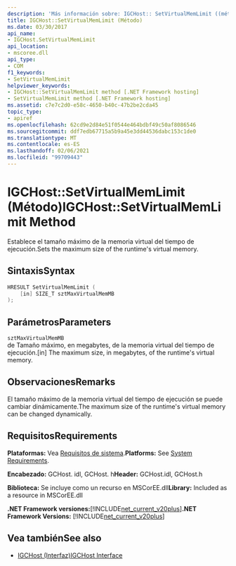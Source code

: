 ```yaml
---
description: 'Más información sobre: IGCHost:: SetVirtualMemLimit ((método)'
title: IGCHost::SetVirtualMemLimit (Método)
ms.date: 03/30/2017
api_name:
- IGCHost.SetVirtualMemLimit
api_location:
- mscoree.dll
api_type:
- COM
f1_keywords:
- SetVirtualMemLimit
helpviewer_keywords:
- IGCHost::SetVirtualMemLimit method [.NET Framework hosting]
- SetVirtualMemLimit method [.NET Framework hosting]
ms.assetid: c7e7c2d0-e58c-4650-b40c-47b2be2cda45
topic_type:
- apiref
ms.openlocfilehash: 62cd9e2d84e51f0544e464bdbf49c50af8086546
ms.sourcegitcommit: ddf7edb67715a5b9a45e3dd44536dabc153c1de0
ms.translationtype: MT
ms.contentlocale: es-ES
ms.lasthandoff: 02/06/2021
ms.locfileid: "99709443"
---
```

# <a name="igchostsetvirtualmemlimit-method"></a><span data-ttu-id="313b8-103">IGCHost::SetVirtualMemLimit (Método)</span><span class="sxs-lookup"><span data-stu-id="313b8-103">IGCHost::SetVirtualMemLimit Method</span></span>

<span data-ttu-id="313b8-104">Establece el tamaño máximo de la memoria virtual del tiempo de ejecución.</span><span class="sxs-lookup"><span data-stu-id="313b8-104">Sets the maximum size of the runtime's virtual memory.</span></span>  
  
## <a name="syntax"></a><span data-ttu-id="313b8-105">Sintaxis</span><span class="sxs-lookup"><span data-stu-id="313b8-105">Syntax</span></span>  
  
```cpp  
HRESULT SetVirtualMemLimit (  
    [in] SIZE_T sztMaxVirtualMemMB  
);  
```  
  
## <a name="parameters"></a><span data-ttu-id="313b8-106">Parámetros</span><span class="sxs-lookup"><span data-stu-id="313b8-106">Parameters</span></span>  

 `sztMaxVirtualMemMB`  
 <span data-ttu-id="313b8-107">de Tamaño máximo, en megabytes, de la memoria virtual del tiempo de ejecución.</span><span class="sxs-lookup"><span data-stu-id="313b8-107">[in] The maximum size, in megabytes, of the runtime's virtual memory.</span></span>  
  
## <a name="remarks"></a><span data-ttu-id="313b8-108">Observaciones</span><span class="sxs-lookup"><span data-stu-id="313b8-108">Remarks</span></span>  

 <span data-ttu-id="313b8-109">El tamaño máximo de la memoria virtual del tiempo de ejecución se puede cambiar dinámicamente.</span><span class="sxs-lookup"><span data-stu-id="313b8-109">The maximum size of the runtime's virtual memory can be changed dynamically.</span></span>  
  
## <a name="requirements"></a><span data-ttu-id="313b8-110">Requisitos</span><span class="sxs-lookup"><span data-stu-id="313b8-110">Requirements</span></span>  

 <span data-ttu-id="313b8-111">**Plataformas:** Vea [Requisitos de sistema](../../get-started/system-requirements.md).</span><span class="sxs-lookup"><span data-stu-id="313b8-111">**Platforms:** See [System Requirements](../../get-started/system-requirements.md).</span></span>  
  
 <span data-ttu-id="313b8-112">**Encabezado:** GCHost. idl, GCHost. h</span><span class="sxs-lookup"><span data-stu-id="313b8-112">**Header:** GCHost.idl, GCHost.h</span></span>  
  
 <span data-ttu-id="313b8-113">**Biblioteca:** Se incluye como un recurso en MSCorEE.dll</span><span class="sxs-lookup"><span data-stu-id="313b8-113">**Library:** Included as a resource in MSCorEE.dll</span></span>  
  
 <span data-ttu-id="313b8-114">**.NET Framework versiones:**[!INCLUDE[net_current_v20plus](../../../../includes/net-current-v20plus-md.md)]</span><span class="sxs-lookup"><span data-stu-id="313b8-114">**.NET Framework Versions:** [!INCLUDE[net_current_v20plus](../../../../includes/net-current-v20plus-md.md)]</span></span>  
  
## <a name="see-also"></a><span data-ttu-id="313b8-115">Vea también</span><span class="sxs-lookup"><span data-stu-id="313b8-115">See also</span></span>

- [<span data-ttu-id="313b8-116">IGCHost (Interfaz)</span><span class="sxs-lookup"><span data-stu-id="313b8-116">IGCHost Interface</span></span>](igchost-interface.md)
